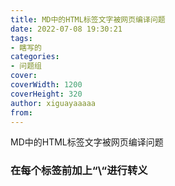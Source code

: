 ```yaml
---
title: MD中的HTML标签文字被网页编译问题
date: 2022-07-08 19:30:21
tags:
- 瞎写的
categories:
- 问题组
cover: 
coverWidth: 1200
coverHeight: 320
author: xiguayaaaaa
from:
---
```



MD中的HTML标签文字被网页编译问题

<!--more-->
### 在每个标签前加上“\“进行转义